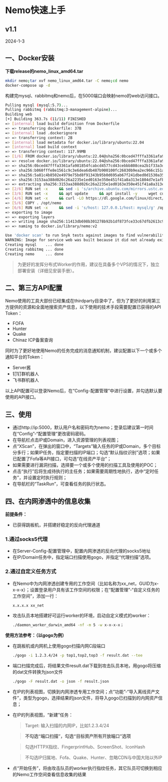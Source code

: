 # Nemo快速上手

## v1.1

2024-1-3

## 一、Docker安装

**下载release的nemo_linux_amd64.tar**

  ```bash
  mkdir nemo;tar xvf nemo_linux_amd64.tar -C nemo;cd nemo
  docker-compose up -d
  ```
  构建完mysql、rabbitmq和nemo后，在5000端口会映射nemo的web访问接口。
  ```bash
Pulling mysql (mysql:5.7)...
Pulling rabbitmq (rabbitmq:3-management-alpine)...
Building web
[+] Building 363.7s (11/11) FINISHED
 => [internal] load build definition from Dockerfile                                                                                                                                                                                                                                                                                                                   0.0s
 => => transferring dockerfile: 37B                                                                                                                                                                                                                                                                                                                                    0.0s
 => [internal] load .dockerignore                                                                                                                                                                                                                                                                                                                                      0.0s
 => => transferring context: 2B                                                                                                                                                                                                                                                                                                                                        0.0s
 => [internal] load metadata for docker.io/library/ubuntu:22.04                                                                                                                                                                                                                                                                                                       24.5s
 => [internal] load build context                                                                                                                                                                                                                                                                                                                                      1.6s
 => => transferring context: 117.99MB                                                                                                                                                                                                                                                                                                                                  1.5s
 => [1/6] FROM docker.io/library/ubuntu:22.04@sha256:0bced47fffa3361afa981854fcabcd4577cd43cebbb808cea2b1f33a3dd7f508                                                                                                                                                                                                                                                 36.3s
 => => resolve docker.io/library/ubuntu:22.04@sha256:0bced47fffa3361afa981854fcabcd4577cd43cebbb808cea2b1f33a3dd7f508                                                                                                                                                                                                                                                  8.8s
 => => sha256:0bced47fffa3361afa981854fcabcd4577cd43cebbb808cea2b1f33a3dd7f508 1.13kB / 1.13kB                                                                                                                                                                                                                                                                         0.0s
 => => sha256:b060fffe8e1561c9c3e6dea6db487b900100fc26830b9ea2ec966c151ab4c020 424B / 424B                                                                                                                                                                                                                                                                             0.0s
 => => sha256:5a81c4b8502e4979e75bd8f91343b95b0d695ab67f241dbed0d1530a35bde1eb 2.30kB / 2.30kB                                                                                                                                                                                                                                                                         0.0s
 => => sha256:3153aa388d026c26a2235e1ed0163e350e451f41a8a313e1804d7e1afb857ab4 29.53MB / 29.53MB                                                                                                                                                                                                                                                                      35.0s
 => => extracting sha256:3153aa388d026c26a2235e1ed0163e350e451f41a8a313e1804d7e1afb857ab4                                                                                                                                                                                                                                                                              1.1s
 => [2/6] RUN set -x     && sed -i 's/archive.ubuntu.com/mirrors.ustc.edu.cn/g' /etc/apt/sources.list     && sed -i 's/security.ubuntu.com/mirrors.ustc.edu.cn/g' /etc/apt/sources.list     && apt update     && apt install -y tzdata     && ln -fs /usr/share/zoneinfo/Asia/Shanghai /etc/localtime     && echo Asia/Shanghai > /etc/timezone     && dpkg-reconfig  11.7s
 => [3/6] RUN set -x     && apt update     && apt install -y     wget curl vim net-tools  iputils-ping git unzip     nmap masscan  --fix-missing                                                                                                                                                                                                                      40.4s
 => [4/6] RUN set -x     && curl -LO https://dl.google.com/linux/direct/google-chrome-stable_current_amd64.deb     && apt install -y ./google-chrome-stable_current_amd64.deb --fix-missing     && rm google-chrome-stable_current_amd64.deb                                                                                                                         235.7s
 => [5/6] COPY . /opt/nemo                                                                                                                                                                                                                                                                                                                                             1.9s
 => [6/6] RUN set -x     && sed -i 's/host: 127.0.0.1/host: mysql/g' /opt/nemo/conf/server.yml     && sed -i 's/host: localhost/host: rabbitmq/g' /opt/nemo/conf/server.yml     && sed -i 's/host: localhost/host: rabbitmq/g' /opt/nemo/conf/worker.yml                                                                                                               0.2s
 => exporting to image                                                                                                                                                                                                                                                                                                                                                 4.2s
 => => exporting layers                                                                                                                                                                                                                                                                                                                                                4.2s
 => => writing image sha256:11413db698b301278b92b1df873fce33c67dfb2613c9cc904576747fd877053e                                                                                                                                                                                                                                                                           0.0s
 => => naming to docker.io/library/nemo:v2                                                                                                                                                                                                                                                                                                                             0.0s

Use 'docker scan' to run Snyk tests against images to find vulnerabilities and learn how to fix them
WARNING: Image for service web was built because it did not already exist. To rebuild this image you must use `docker-compose build` or `docker-compose up --build`.
Creating mysql    ... done
Creating rabbitmq ... done
Creating nemo     ... done
  ```

>为更好的发挥分布式Worker的作用，建议在具备多个VPS的情况下，独立部署安装（详细见安装手册）。

## 二、第三方API配置

Nemo使用的工具大部份已经集成在thirdparty目录中了。但为了更好的利用第三方提供的资源和全面地搜索资产信息，以下使用的技术手段需要配置已获得的API Token：
- FOFA
- Hunter
- Quake
- Chinaz ICP备案查询

同时为了更好地使用Nemo的任务完成的消息通知机制，建议配置以下一个或多个通知平台的Token：
- Server酱
- 钉钉群机器人
- 飞书群机器人

以上API配置可以登录Nemo后，在“Config-配置管理”中进行设置，并勾选默认要使用的API接口。

## 三、使用

+ 通过http://ip:5000，默认用户名和密码均为nemo；登录后建议第一时间在“Config”-“配置管理”更改密码密码。
+ 在导航栏点击IP或Domain，进入资源管理的列表视图；
+ 点“XScan”，在弹出的窗口中，“Targets”输入任务的IP或Domain，多个目标分多行；如果IP任务，指定要扫描的IP端口；勾选“默认指纹识别”选项；如果已配置了Fofa等API接口，可勾选“在线资产平台”；
+ 如果需要进行漏洞扫描，选择要一个或多个使用的扫描工具及使用的POC；
+ 点击“执行”后将生成待执行的主任务；如果需要周期性地执行，选中“定时任务”，并设置定时执行规则；
+ 在导航栏的“TaskRun”，可查看任务的执行状态。

## 四、在内网渗透中的信息收集

 **前提条件：**
 + 已获得跳板机，并搭建好稳定的反向代理通道

### 1.通过socks5代理

+ 在Server-Config-配置管理中，配置内网渗透的反向代理的socks5地址
+ 在IP/Domain任务中，指定端口扫描使用gogo，并指定“代理扫描”选项。

### 2.通过自定义任务方式
 + 在Nemo中为内网渗透创建专用的工作空间（比如名称为xx_net，GUID为x-x-x-x）；设置登录用户具有该工作空间的权限；在“配置管理”-“自定义任务的工作空间”，添加一行：
   ```bash
   x.x.x.x xx_net
   ```
 + 攻击队员本地搭建好可运行worker的环境，启动自定义模式的worker：
   ```bash
   ./daemon_worker_darwin_amd64 -nf -m 5 -w x-x-x-x；
   ```

 **使用方法参考：（以gogo为例）**
 + 在跳板机或内网机上使用gogo扫描内网C段端口
   ```bash
   ./gogo -i 1.2.3.4/24 -p top1,top2,top3 -f result.dat --tee
   ```
 + 端口扫描完成后，将结果文件result.dat下载到攻击队员本地，用gogo将压缩的dat文件转换为json文件
    ```bash
   ./gogo -F result.dat -o json -f result.json
    ```
  + 在IP的列表视图，切换到内网渗透专用工作空间；点“功能”-“导入离线资产文件”，类型为gogo，选择结果的json文件，将导入gogo已扫描到的内网资产信息；
  + 在IP的列表视图，“新建”任务：
    >Target: 输入扫描的内网IP，比如1.2.3.4/24
  
    > **不勾选“端口扫描”，勾选“目标资产所有开放端口”选项**
    
    >勾选HTTPX指纹、FingerprintHub、ScreenShot、IconHash

    >不勾选IP归属地、Fofa、Quake、Hunter、忽略CDN与中国大陆以外IP
    
  + 点“开始任务”，将由攻击队员的worker执行指纹任务，其它队员可切换到相应的Nemo工作空间查看信息收集的结果

